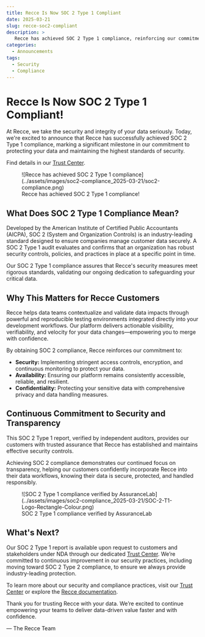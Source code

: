 ```yaml
---
title: Recce Is Now SOC 2 Type 1 Compliant
date: 2025-03-21
slug: recce-soc2-compliant
description: >
   Recce has achieved SOC 2 Type 1 compliance, reinforcing our commitment to data security, confidentiality, and reliability—ensuring confidence in your data workflows.
categories:
  - Announcements
tags:
  - Security
  - Compliance
---
```


# Recce Is Now SOC 2 Type 1 Compliant!

At Recce, we take the security and integrity of your data seriously. Today, we're excited to announce that Recce has successfully achieved SOC 2 Type 1 compliance, marking a significant milestone in our commitment to protecting your data and maintaining the highest standards of security.

Find details in our [Trust Center](https://trust.cloud.datarecce.io/).

<figure markdown="span">
  ![Recce has achieved SOC 2 Type 1 compliance](../assets/images/soc2-compliance_2025-03-21/soc2-compliance.png)
  <figcaption>Recce has achieved SOC 2 Type 1 compliance!</figcaption>
</figure>

## What Does SOC 2 Type 1 Compliance Mean?

Developed by the American Institute of Certified Public Accountants (AICPA), SOC 2 (System and Organization Controls) is an industry-leading standard designed to ensure companies manage customer data securely. A SOC 2 Type 1 audit evaluates and confirms that an organization has robust security controls, policies, and practices in place at a specific point in time.

<!-- more -->

Our SOC 2 Type 1 compliance assures that Recce's security measures meet rigorous standards, validating our ongoing dedication to safeguarding your critical data.


## Why This Matters for Recce Customers

Recce helps data teams contextualize and validate data impacts through powerful and reproducible testing environments integrated directly into your development workflows. Our platform delivers actionable visibility, verifiability, and velocity for your data changes—empowering you to merge with confidence.

By obtaining SOC 2 compliance, Recce reinforces our commitment to:


- **Security:** Implementing stringent access controls, encryption, and continuous monitoring to protect your data.
- **Availability:** Ensuring our platform remains consistently accessible, reliable, and resilient.
- **Confidentiality:** Protecting your sensitive data with comprehensive privacy and data handling measures.


## Continuous Commitment to Security and Transparency

This SOC 2 Type 1 report, verified by independent auditors, provides our customers with trusted assurance that Recce has established and maintains effective security controls.

Achieving SOC 2 compliance demonstrates our continued focus on transparency, helping our customers confidently incorporate Recce into their data workflows, knowing their data is secure, protected, and handled responsibly.

<figure markdown="span">
  ![SOC 2 Type 1 compliance verified by AssuranceLab](../assets/images/soc2-compliance_2025-03-21/SOC-2-T1-Logo-Rectangle-Colour.png)
  <figcaption>SOC 2 Type 1 compliance verified by AssuranceLab</figcaption>
</figure>

## What's Next?

Our SOC 2 Type 1 report is available upon request to customers and stakeholders under NDA through our dedicated [Trust Center](https://trust.cloud.datarecce.io/). We’re committed to continuous improvement in our security practices, including moving toward SOC 2 Type 2 compliance, to ensure we always provide industry-leading protection.

To learn more about our security and compliance practices, visit our [Trust Center](https://trust.cloud.datarecce.io/) or explore the [Recce documentation](https://datarecce.io/docs).

Thank you for trusting Recce with your data. We’re excited to continue empowering your teams to deliver data-driven value faster and with confidence.

— The Recce Team








